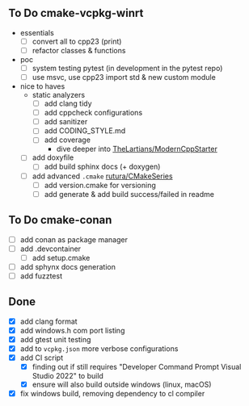 ## To Do cmake-vcpkg-winrt
- essentials
   - [ ] convert all to cpp23 (print)
   - [ ] refactor classes & functions
- poc
   - [ ] system testing pytest (in development in the pytest repo)
   - [ ] use msvc, use cpp23 import std & new custom module
- nice to haves
   - static analyzers
      - [ ] add clang tidy
      - [ ] add cppcheck configurations
      - [ ] add sanitizer
      - [ ] add CODING_STYLE.md
      - [ ] add coverage
         - dive deeper into [TheLartians/ModernCppStarter](https://github.com/TheLartians/ModernCppStarter)
   - [ ] add doxyfile
      - [ ] add build sphinx docs (+ doxygen)	
   - [ ] add advanced `.cmake` [rutura/CMakeSeries](https://github.com/rutura/CMakeSeries/tree/main/Ep034/rooster/cmake)
      - [ ] add version.cmake for versioning
      - [ ] add generate & add build success/failed in readme

## To Do cmake-conan
- [ ] add conan as package manager
- [ ] add .devcontainer
	- [ ] add setup.cmake
- [ ] add sphynx docs generation
- [ ] add fuzztest

## Done
- [x] add clang format
- [x] add windows.h com port listing
- [x] add gtest unit testing
- [x] add to `vcpkg.json` more verbose configurations
- [x] add CI script
	- [x] finding out if still requires "Developer Command Prompt Visual Studio 2022" to build
	- [x] ensure will also build outside windows (linux, macOS)
- [x] fix windows build, removing dependency to cl compiler